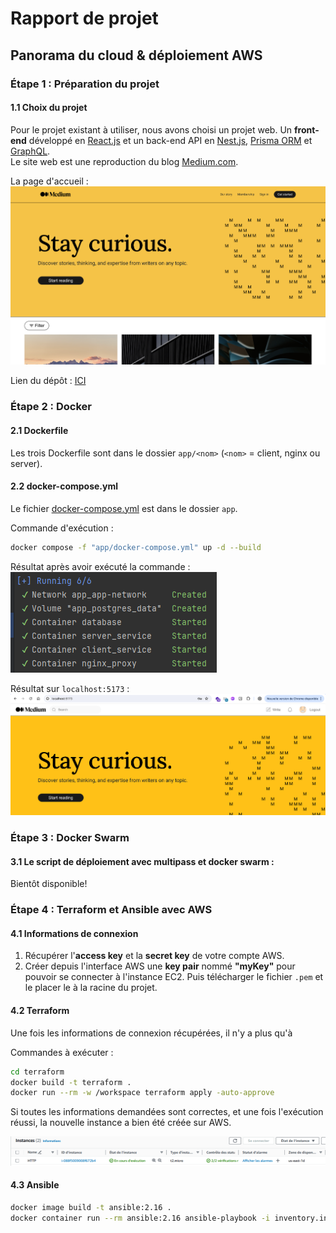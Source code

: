 # Rapport de projet
## Panorama du cloud & déploiement AWS

### Étape 1 : Préparation du projet
#### 1.1 Choix du projet
Pour le projet existant à utiliser, nous avons choisi un projet web. 
Un **front-end** développé en [React.js](https://fr.react.dev/) et un back-end API en [Nest.js](https://nestjs.com/), [Prisma ORM](https://www.prisma.io/) et [GraphQL](https://graphql.org/).  
Le site web est une reproduction du blog [Medium.com](https://medium.com/).

La page d'accueil :
![Image](images/image_home_client.png)

Lien du dépôt : [ICI](https://github.com/EFREI-M1-Dev/GraphQL-Eval-FLMP)
  

### Étape 2 : Docker
#### 2.1 Dockerfile
Les trois Dockerfile sont dans le dossier `app/<nom>` (`<nom>` = client, nginx ou server).

#### 2.2 docker-compose.yml
Le fichier [docker-compose.yml](app/docker-compose.yml) est dans le dossier `app`.

Commande d'exécution : 
```sh
docker compose -f "app/docker-compose.yml" up -d --build
```

Résultat après avoir exécuté la commande : 
![Image docker command](images/image_docker_app_running.png)

Résultat sur `localhost:5173` : 
![Image résultat](images/image_docker_app_result.png)


### Étape 3 : Docker Swarm

#### 3.1 Le script de déploiement avec multipass et docker swarm : 
Bientôt disponible!



### Étape 4 : Terraform et Ansible avec AWS
#### 4.1 Informations de connexion
1. Récupérer l'**access key** et la **secret key** de votre compte AWS.
2. Créer depuis l'interface AWS une **key pair** nommé **"myKey"** pour pouvoir se connecter à l'instance EC2. Puis télécharger le fichier `.pem` et le placer le à la racine du projet.

#### 4.2 Terraform
Une fois les informations de connexion récupérées, il n'y a plus qu'à 

Commandes à exécuter : 
```sh
cd terraform
docker build -t terraform .
docker run --rm -w /workspace terraform apply -auto-approve
```

Si toutes les informations demandées sont correctes, et une fois l'exécution réussi, la nouvelle instance a bien été créée sur AWS.

![Image terraform AWS](images/image_terraform_aws.png)


#### 4.3 Ansible

```sh
docker image build -t ansible:2.16 . 
docker container run --rm ansible:2.16 ansible-playbook -i inventory.ini playbook.yml

```